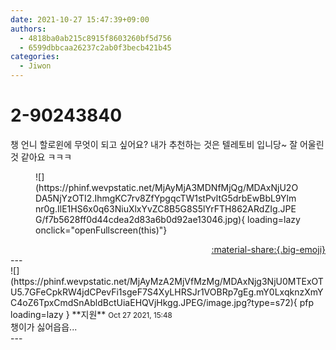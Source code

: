 ```yaml
---
date: 2021-10-27 15:47:39+09:00
authors:
  - 4818ba0ab215c8915f8603260bf5d756
  - 6599dbbcaa26237c2ab0f3becb421b45
categories:
  - Jiwon
---
```


# 2-90243840

<div class="post-container" markdown="1">
<div class="content-container md-sidebar__scrollwrap" markdown="1">

챙 언니 할로윈에 무엇이 되고 싶어요? 내가 추천하는 것은 텔레토비 입니당~ 잘 어울린 것 같아요 ㅋㅋㅋ
<figure markdown="1">
![](https://phinf.wevpstatic.net/MjAyMjA3MDNfMjQg/MDAxNjU2ODA5NjYzOTI2.IhmgKC7rv8ZfYpgqcTW1stPvltG5drbEwBbL9Ylmnr0g.IlE1HS6x0q63NiuXlxYvZC8B5G8S5lYrFTH862ARdZIg.JPEG/f7b5628ff0d44cdea2d83a6b0d92ae13046.jpg){ loading=lazy onclick="openFullscreen(this)"}
</figure>


</div>
</div>

<div style="text-align: right;" markdown="1">
<a href="https://weverse.io/fromis9/fanpost/2-90243840" style="text-align: right;">:material-share:{.big-emoji}</a>
</div>
---

<div class="comments-container md-sidebar__scrollwrap" markdown="1">
<div class="comment" markdown="1">
<div class='id-container' markdown="1">
![](https://phinf.wevpstatic.net/MjAyMzA2MjVfMzMg/MDAxNjg3NjU0MTExOTU5.7GFeCpkRW4jdCPevFi1sgeF7S4XyLHRSJr1VOBRp7gEg.mY0LxqknzXmYC4oZ6TpxCmdSnAbldBctUiaEHQVjHkgg.JPEG/image.jpg?type=s72){ pfp loading=lazy }
**<span class="artist">지원</span>** <small>Oct 27 2021, 15:48</small><br>
</div>
<div class='comment-body' markdown="1">
챙이가 싫어읍읍...
</div>
</div>
</div>
---
